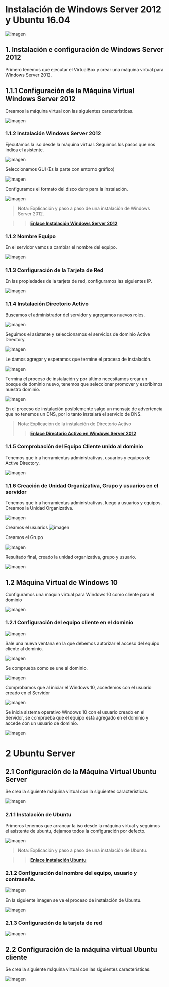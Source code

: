 # Instalación de Windows Server 2012 y Ubuntu 16.04


![imagen](img/001.png)
## 1. Instalación e configuración de Windows Server 2012


Primero tenemos que ejecutar el VirtualBox y crear una máquina virtual para Windows Server 2012.

## 1.1.1 Configuración de la Máquina Virtual Windows Server 2012

Creamos la máquina virtual con las siguientes características.

![imagen](img/002.png)

### 1.1.2 Instalación Windows Server 2012
Ejecutamos la iso desde la máquina virtual. Seguimos los pasos que nos indica el asistente.

![imagen](img/003.png)

Seleccionamos GUI (Es la parte con entorno gráfico)

![imagen](img/004.png)

Configuramos el formato del disco duro para la instalación.

![imagen](img/005.png)

> Nota: Explicación y paso a paso de una instalación de Windows Server 2012.

>> [**Enlace Instalación Windows Server 2012**](https://www.youtube.com/watch?v=yg3YTuDbhUc)

### 1.1.2 Nombre Equipo

En el servidor vamos a cambiar el nombre del equipo.

![imagen](img/006.png)

### 1.1.3 Configuración de la Tarjeta de Red
En las propiedades de la tarjeta de red, configuramos las siguientes IP.

![imagen](img/007.png)

### 1.1.4 Instalación Directorio Activo
Buscamos el administrador del servidor y agregamos nuevos roles.

![imagen](img/008.png)

Seguimos el asistente y seleccionamos el servicios de dominio Active Directory.

![imagen](img/009.png)

Le damos agregar y esperamos que termine el proceso de instalación.

![imagen](img/010.png)

Termina el proceso de instalación y por último necesitamos crear un bosque de dominio nuevo, tenemos que seleccionar promover y escribimos nuestro dominio.

![imagen](img/011.png)

En el proceso de instalación posiblemente salgo un mensaje de advertencia que no tenemos un DNS, por lo tanto instalará el servicio de DNS.
> Nota: Explicación de la instalación de Directorio Activo
>> [**Enlace Directorio Activo en Windows Server 2012**](https://www.youtube.com/watch?v=xn3xPLzsdDw)

### 1.1.5 Comprobación del Equipo Cliente unido al dominio
Tenemos que ir a herramientas administrativas, usuarios y equipos de Active Directory.

![imagen](img/012.png)

### 1.1.6 Creación de Unidad Organizativa, Grupo y usuarios en el servidor

Tenemos que ir a herramientas administrativas, luego a usuarios y equipos.
Creamos la Unidad Organizativa.

![imagen](img/013.png)

Creamos el usuarios
![imagen](img/014.png)

Creamos el Grupo

![imagen](img/015.png)

Resultado final, creado la unidad organizativa, grupo y usuario.

![imagen](img/016.png)

## 1.2 Máquina Virtual de Windows 10
Configuramos una máquin virtual para Windows 10 como cliente para el dominio

![imagen](img/017.png)

### 1.2.1 Configuración del equipo cliente en el dominio

![imagen](img/018.png)

Sale una nueva ventana en la que debemos autorizar el acceso del equipo cliente al dominio.

![imagen](img/019.png)

Se comprueba como se une al dominio.

![imagen](img/020.png)

Comprobamos que al iniciar el Windows 10, accedemos con el usuario creado en el Servidor

![imagen](img/021.png)

Se inicia sistema operativo Windows 10 con el usuario creado en el Servidor, se comprueba que el equipo está agregado en el dominio y accede con un usuario de dominio.

![imagen](img/022.png)

# 2 Ubuntu Server
## 2.1 Configuración de la Máquina Virtual Ubuntu Server

Se crea la siguiente máquina virtual con la siguientes características.

![imagen](img/023.png)

### 2.1.1 Instalación de Ubuntu
Primeros tenemos que arrancar la iso desde la máquina virtual y seguimos el asistente de ubuntu, dejamos todos la configuración por defecto.

![imagen](img/024.png)

> Nota: Explicación y paso a paso de una instalación de Ubuntu.

> > [**Enlace Instalación Ubuntu**](https://www.youtube.com/watch?v=4rcxYO4dqbA)

### 2.1.2 Configuración del nombre del equipo, usuario y contraseña.

![imagen](img/025.png)

En la siguiente imagen se ve el proceso de instalación de Ubuntu.

![imagen](img/026.png)

### 2.1.3 Configuración de la tarjeta de red

![imagen](img/027.png)

## 2.2 Configuración de la máquina virtual Ubuntu cliente

Se crea la siguiente máquina virtual con las siguientes características.

![imagen](img/028.png)
